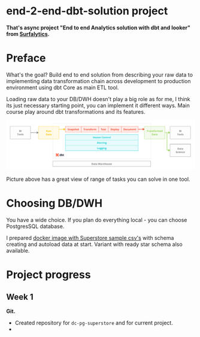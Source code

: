 # end-2-end-dbt-solution project

**That's async project "End to end Analytics solution with dbt and looker" from [Surfalytics](https://github.com/surfalytics/data-projects/tree/main/async-projects/01-end-to-end-analytics-with-dbt-and-looker).**

# Preface

What's the goal? Build end to end solution from describing your raw data to implementing data transformation chain across development to production environment using dbt Core as main ETL tool.

Loading raw data to your DB/DWH doesn't play a big role as for me, I think its just necessary starting point, you can implement it different ways. Main course play around dbt transformations and its features.

![](_att/Pasted%20image%2020240725090345.png)

Picture above has a great view of range of tasks you can solve in one tool.

# Choosing DB/DWH

You have a wide choice. If you plan do everything local - you can choose PostgresSQL database. 

I prepared [docker image with Superstore sample csv's](https://github.com/yuriidd/dc-pg-superstore) with schema creating and autoload data at start. Variant with ready star schema also available.

# Project progress

## Week 1

**Git.** 

- Created repository for `dc-pg-superstore` and for current project.
- 




